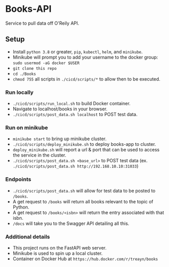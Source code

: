 # Books-API
Service to pull data off O'Reily API.

## Setup
- Install `python 3.8` or greater, `pip`, `kubectl`, `helm`, and `minikube`.
- Minikube will prompt you to add your username to the docker group: `sudo usermod -aG docker $USER`
- `git clone this repo`
- `cd ./Books`
- `chmod 755` all scripts in `./cicd/scripts/*` to allow then to be executed.

### Run locally
- `./cicd/scripts/run_local.sh` to build Docker container.
- Navigate to localhost/books in your browser.
- `./cicd/scripts/post_data.sh localhost` to POST test data.

### Run on minikube
- `minikube start` to bring up minikube cluster.
- `./cicd/scripts/deploy_minikube.sh` to deploy books-app to cluster.
- `deploy_minikube.sh` will report a url & port that can be used to access the service in the cluster.
- `./cicd/scripts/post_data.sh <base_url>` to POST test data (ex. `./cicd/scripts/post_data.sh http://192.168.10.10:31033`)

### Endpoints
- `./cicd/scripts/post_data.sh` will allow for test data to be posted to `/books`.
- A get request to `/books` will return all books relevant to the topic of Python.
- A get request to `/books/<isbn>` will return the entry associated with that isbn.
- `/docs` will take you to the Swagger API detailing all this.

### Additional details
- This project runs on the FastAPI web server.
- Minikube is used to spin up a local cluster.
- Container on Docker Hub at `https://hub.docker.com/r/treayn/books`
